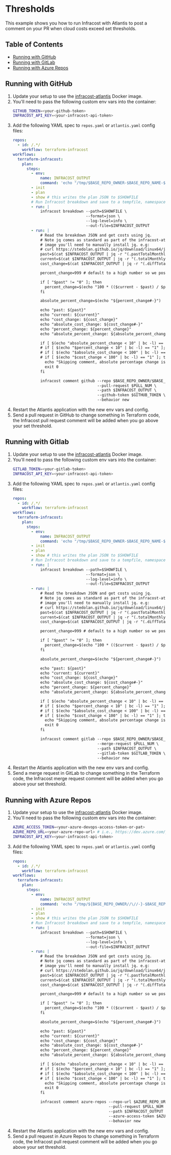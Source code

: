 # Thresholds

This example shows you how to run Infracost with Atlantis to post a comment on your PR when cloud costs exceed set thresholds.

## Table of Contents

* [Running with GitHub](#running-with-github)
* [Running with GitLab](#running-with-gitlab)
* [Running with Azure Repos](#running-with-azure-repos)

## Running with GitHub

1. Update your setup to use the [infracost-atlantis](https://hub.docker.com/r/infracost/infracost-atlantis) Docker image.
2. You'll need to pass the following custom env vars into the container:
   ```sh
   GITHUB_TOKEN=<your-github-token>
   INFRACOST_API_KEY=<your-infracost-api-token>
   ```
3. Add the following YAML spec to `repos.yaml` or `atlantis.yaml` config files:
   ```yaml
   repos:
     - id: /.*/
       workflow: terraform-infracost
   workflows:
     terraform-infracost:
       plan:
         steps:
           - env:
               name: INFRACOST_OUTPUT
               command: 'echo "/tmp/$BASE_REPO_OWNER-$BASE_REPO_NAME-$PULL_NUM-$WORKSPACE-$REPO_REL_DIR-infracost.json"'
           - init
           - plan
           - show # this writes the plan JSON to $SHOWFILE
           # Run Infracost breakdown and save to a tempfile, namespaced by this project, PR, workspace and dir
           - run: |
               infracost breakdown --path=$SHOWFILE \
                                   --format=json \
                                   --log-level=info \
                                   --out-file=$INFRACOST_OUTPUT
           - run: |
               # Read the breakdown JSON and get costs using jq.
               # Note jq comes as standard as part of the infracost-atlantis Docker image. If you are using the base Atlantis
               # image you'll need to manually install jq. e.g:
               # curl https://stedolan.github.io/jq/download/linux64/jq > /usr/local/bin/jq; chmod +x /usr/local/bin/jq
               past=$(cat $INFRACOST_OUTPUT | jq -r "(.pastTotalMonthlyCost // 0) | tonumber")
               current=$(cat $INFRACOST_OUTPUT | jq -r "(.totalMonthlyCost // 0) | tonumber")
               cost_change=$(cat $INFRACOST_OUTPUT | jq -r "(.diffTotalMonthlyCost // 0) | tonumber")

               percent_change=999 # default to a high number so we post a comment if there's no past cost

               if [ "$past" != "0" ]; then
                 percent_change=$(echo "100 * (($current - $past) / $past)" | bc -l)
               fi

               absolute_percent_change=$(echo "${percent_change#-}")

               echo "past: ${past}"
               echo "current: ${current}"
               echo "cost_change: ${cost_change}"
               echo "absolute_cost_change: ${cost_change#-}"
               echo "percent_change: ${percent_change}"
               echo "absolute_percent_change: ${absolute_percent_change}"

               if [ $(echo "absolute_percent_change < 10" | bc -l) == "1" ]; then  # Only comment if cost changed by more than plus or minus 10%
               # if [ $(echo "$percent_change < 10" | bc -l) == "1" ]; then        # Only comment if cost increased by more than 10%
               # if [ $(echo "$absolute_cost_change < 100" | bc -l) == "1" ]; then # Only comment if cost changed by more than plus or minus $100
               # if [ $(echo "$cost_change < 100" | bc -l) == "1" ]; then          # Only comment if cost increased by more than $100
                 echo "Skipping comment, absolute percentage change is less than 10%"
                 exit 0
               fi

               infracost comment github --repo $BASE_REPO_OWNER/$BASE_REPO_NAME \
                                        --pull-request $PULL_NUM \
                                        --path $INFRACOST_OUTPUT \
                                        --github-token $GITHUB_TOKEN \
                                        --behavior new
   ```
4. Restart the Atlantis application with the new env vars and config.
5. Send a pull request in GitHub to change something in Terraform code, the Infracost pull request comment will be added when you go above your set threshold.

## Running with Gitlab

1. Update your setup to use the [infracost-atlantis](https://hub.docker.com/r/infracost/infracost-atlantis) Docker image.
2. You'll need to pass the following custom env vars into the container:
   ```sh
   GITLAB_TOKEN=<your-gitlab-token>
   INFRACOST_API_KEY=<your-infracost-api-token>
   ```
3. Add the following YAML spec to `repos.yaml` or `atlantis.yaml` config files:
   ```yaml
   repos:
     - id: /.*/
       workflow: terraform-infracost
   workflows:
     terraform-infracost:
       plan:
         steps:
           - env:
               name: INFRACOST_OUTPUT
               command: 'echo "/tmp/$BASE_REPO_OWNER-$BASE_REPO_NAME-$PULL_NUM-$WORKSPACE-$REPO_REL_DIR-infracost.json"'
           - init
           - plan
           - show # this writes the plan JSON to $SHOWFILE
           # Run Infracost breakdown and save to a tempfile, namespaced by this project, PR, workspace and dir
           - run: |
               infracost breakdown --path=$SHOWFILE \
                                   --format=json \
                                   --log-level=info \
                                   --out-file=$INFRACOST_OUTPUT
           - run: |
               # Read the breakdown JSON and get costs using jq.
               # Note jq comes as standard as part of the infracost-atlantis Docker image. If you are using the base Atlantis
               # image you'll need to manually install jq. e.g:
               # curl https://stedolan.github.io/jq/download/linux64/jq > /usr/local/bin/jq; chmod +x /usr/local/bin/jq
               past=$(cat $INFRACOST_OUTPUT | jq -r "(.pastTotalMonthlyCost // 0) | tonumber")
               current=$(cat $INFRACOST_OUTPUT | jq -r "(.totalMonthlyCost // 0) | tonumber")
               cost_change=$(cat $INFRACOST_OUTPUT | jq -r "(.diffTotalMonthlyCost // 0) | tonumber")

               percent_change=999 # default to a high number so we post a comment if there's no past cost

               if [ "$past" != "0" ]; then
                 percent_change=$(echo "100 * (($current - $past) / $past)" | bc -l)
               fi

               absolute_percent_change=$(echo "${percent_change#-}")

               echo "past: ${past}"
               echo "current: ${current}"
               echo "cost_change: ${cost_change}"
               echo "absolute_cost_change: ${cost_change#-}"
               echo "percent_change: ${percent_change}"
               echo "absolute_percent_change: ${absolute_percent_change}"

               if [ $(echo "absolute_percent_change < 10" | bc -l) == "1" ]; then  # Only comment if cost changed by more than plus or minus 10%
               # if [ $(echo "$percent_change < 10" | bc -l) == "1" ]; then        # Only comment if cost increased by more than 10%
               # if [ $(echo "$absolute_cost_change < 100" | bc -l) == "1" ]; then # Only comment if cost changed by more than plus or minus $100
               # if [ $(echo "$cost_change < 100" | bc -l) == "1" ]; then          # Only comment if cost increased by more than $100
                 echo "Skipping comment, absolute percentage change is less than 10%"
                 exit 0
               fi

               infracost comment gitlab --repo $BASE_REPO_OWNER/$BASE_REPO_NAME \
                                        --merge-request $PULL_NUM \
                                        --path $INFRACOST_OUTPUT \
                                        --gitlab-token $GITLAB_TOKEN \
                                        --behavior new
   ```
4. Restart the Atlantis application with the new env vars and config.
5. Send a merge request in GitLab to change something in the Terraform code, the Infracost merge request comment will be added when you go above your set threshold.

## Running with Azure Repos

1. Update your setup to use the [infracost-atlantis](https://hub.docker.com/r/infracost/infracost-atlantis) Docker image.
2. You'll need to pass the following custom env vars into the container:
   ```sh
   AZURE_ACCESS_TOKEN=<your-azure-devops-access-token-or-pat>
   AZURE_REPO_URL=<your-azure-repo-url> # i.e., https://dev.azure.com/your-org/your-project/_git/your-repo
   INFRACOST_API_KEY=<your-infracost-api-token>
   ```
3. Add the following YAML spec to `repos.yaml` or `atlantis.yaml` config files:
   ```yaml
   repos:
     - id: /.*/
       workflow: terraform-infracost
   workflows:
     terraform-infracost:
       plan:
         steps:
           - env:
               name: INFRACOST_OUTPUT
               command: 'echo "/tmp/${BASE_REPO_OWNER//\//-}-$BASE_REPO_NAME-$PULL_NUM-$WORKSPACE-$REPO_REL_DIR-infracost.json"'
           - init
           - plan
           - show # this writes the plan JSON to $SHOWFILE
           # Run Infracost breakdown and save to a tempfile, namespaced by this project, PR, workspace and dir
           - run: |
               infracost breakdown --path=$SHOWFILE \
                                   --format=json \
                                   --log-level=info \
                                   --out-file=$INFRACOST_OUTPUT
           - run: |
               # Read the breakdown JSON and get costs using jq.
               # Note jq comes as standard as part of the infracost-atlantis Docker image. If you are using the base Atlantis
               # image you'll need to manually install jq. e.g:
               # curl https://stedolan.github.io/jq/download/linux64/jq > /usr/local/bin/jq; chmod +x /usr/local/bin/jq
               past=$(cat $INFRACOST_OUTPUT | jq -r "(.pastTotalMonthlyCost // 0) | tonumber")
               current=$(cat $INFRACOST_OUTPUT | jq -r "(.totalMonthlyCost // 0) | tonumber")
               cost_change=$(cat $INFRACOST_OUTPUT | jq -r "(.diffTotalMonthlyCost // 0) | tonumber")

               percent_change=999 # default to a high number so we post a comment if there's no past cost

               if [ "$past" != "0" ]; then
                 percent_change=$(echo "100 * (($current - $past) / $past)" | bc -l)
               fi

               absolute_percent_change=$(echo "${percent_change#-}")

               echo "past: ${past}"
               echo "current: ${current}"
               echo "cost_change: ${cost_change}"
               echo "absolute_cost_change: ${cost_change#-}"
               echo "percent_change: ${percent_change}"
               echo "absolute_percent_change: ${absolute_percent_change}"

               if [ $(echo "absolute_percent_change < 10" | bc -l) == "1" ]; then  # Only comment if cost changed by more than plus or minus 10%
               # if [ $(echo "$percent_change < 10" | bc -l) == "1" ]; then        # Only comment if cost increased by more than 10%
               # if [ $(echo "$absolute_cost_change < 100" | bc -l) == "1" ]; then # Only comment if cost changed by more than plus or minus $100
               # if [ $(echo "$cost_change < 100" | bc -l) == "1" ]; then          # Only comment if cost increased by more than $100
                 echo "Skipping comment, absolute percentage change is less than 10%"
                 exit 0
               fi

               infracost comment azure-repos --repo-url $AZURE_REPO_URL \
                                             --pull-request $PULL_NUM \
                                             --path $INFRACOST_OUTPUT \
                                             --azure-access-token $AZURE_ACCESS_TOKEN \
                                             --behavior new
   ```
4. Restart the Atlantis application with the new env vars and config.
5. Send a pull request in Azure Repos to change something in Terraform code, the Infracost pull request comment will be added when you go above your set threshold.
